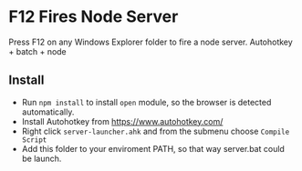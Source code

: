# F12 Fires Node Server

Press F12 on any Windows Explorer folder to fire a node server. Autohotkey + batch + node

## Install

- Run `npm install` to install `open` module, so the browser is detected automatically.
- Install Autohotkey from https://www.autohotkey.com/
- Right click `server-launcher.ahk` and from the submenu choose `Compile Script`
- Add this folder to your enviroment PATH, so that way server.bat could be launch.
